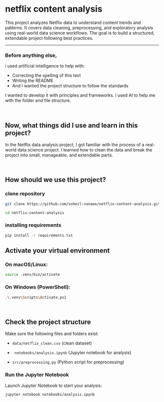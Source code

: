 # netflix content analysis

This project analyzes Netflix data to understand content trends and patterns. It covers data cleaning, preprocessing, and exploratory analysis using real-world data science workflows. The goal is to build a structured, extendable project following best practices.

----

### Before anything else,
i used artificial intelligence to help with:

* Correcting the spelling of this text
* Writing the README
* And I wanted the project structure to follow the standards

I wanted to develop it with principles and frameworks. I used AI to help me with the folder and file structure.

<br>

## Now, what things did I use and learn in this project?
In the Netflix data analysis project,
I got familiar with the process of a real-world data science project.
I learned how to clean the data and break the project into small, manageable, and extendable parts.

<br>

## How should we use this project?

###  clone repository
```bash 
git clone https://github.com/soheil-vanaee/netflix-content-analysis.git 

cd netflix-content-analysis
```

###  installing requirements
```bash 
pip install -r requirements.txt
```

## Activate your virtual environment

###  On macOS/Linux:
```bash 
source .venv/bin/activate
```
###  On Windows (PowerShell):

```bash 
.\.venv\Scripts\Activate.ps1
```
<br>

## Check the project structure
Make sure the following files and folders exist:

* ```data/netflix_clean.csv``` (clean dataset)

* ``` notebooks/analysis.ipynb``` (Jupyter notebook for analysis)

* ```src/preprocessing.py``` (Python script for preprocessing)

### Run the Jupyter Notebook
Launch Jupyter Notebook to start your analysis:

```bash
jupyter notebook notebooks/analysis.ipynb
```

